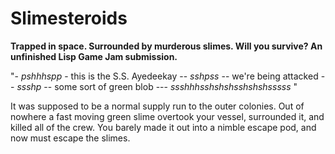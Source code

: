 
Slimesteroids
=============

**Trapped in space.  Surrounded by murderous slimes.  Will you survive?
An unfinished Lisp Game Jam submission.**

"- *pshhhspp* - this is the S.S. Ayedeekay -- *sshpss* -- we're being
attacked -- *ssshp* -- some sort of green blob --- *ssshhhsshshshsshshshsssss* "

It was supposed to be a normal supply run to the outer colonies.  Out of
nowhere a fast moving green slime overtook your vessel, surrounded it,
and killed all of the crew.  You barely made it out into a nimble escape
pod, and now must escape the slimes.

